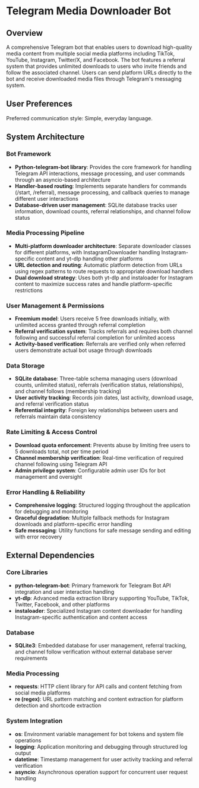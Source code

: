 # Telegram Media Downloader Bot

## Overview

A comprehensive Telegram bot that enables users to download high-quality media content from multiple social media platforms including TikTok, YouTube, Instagram, Twitter/X, and Facebook. The bot features a referral system that provides unlimited downloads to users who invite friends and follow the associated channel. Users can send platform URLs directly to the bot and receive downloaded media files through Telegram's messaging system.

## User Preferences

Preferred communication style: Simple, everyday language.

## System Architecture

### Bot Framework
- **Python-telegram-bot library**: Provides the core framework for handling Telegram API interactions, message processing, and user commands through an asyncio-based architecture
- **Handler-based routing**: Implements separate handlers for commands (/start, /referral), message processing, and callback queries to manage different user interactions
- **Database-driven user management**: SQLite database tracks user information, download counts, referral relationships, and channel follow status

### Media Processing Pipeline
- **Multi-platform downloader architecture**: Separate downloader classes for different platforms, with InstagramDownloader handling Instagram-specific content and yt-dlp handling other platforms
- **URL detection and routing**: Automatic platform detection from URLs using regex patterns to route requests to appropriate download handlers
- **Dual download strategy**: Uses both yt-dlp and instaloader for Instagram content to maximize success rates and handle platform-specific restrictions

### User Management & Permissions
- **Freemium model**: Users receive 5 free downloads initially, with unlimited access granted through referral completion
- **Referral verification system**: Tracks referrals and requires both channel following and successful referral completion for unlimited access
- **Activity-based verification**: Referrals are verified only when referred users demonstrate actual bot usage through downloads

### Data Storage
- **SQLite database**: Three-table schema managing users (download counts, unlimited status), referrals (verification status, relationships), and channel follows (membership tracking)
- **User activity tracking**: Records join dates, last activity, download usage, and referral verification status
- **Referential integrity**: Foreign key relationships between users and referrals maintain data consistency

### Rate Limiting & Access Control
- **Download quota enforcement**: Prevents abuse by limiting free users to 5 downloads total, not per time period
- **Channel membership verification**: Real-time verification of required channel following using Telegram API
- **Admin privilege system**: Configurable admin user IDs for bot management and oversight

### Error Handling & Reliability
- **Comprehensive logging**: Structured logging throughout the application for debugging and monitoring
- **Graceful degradation**: Multiple fallback methods for Instagram downloads and platform-specific error handling
- **Safe messaging**: Utility functions for safe message sending and editing with error recovery

## External Dependencies

### Core Libraries
- **python-telegram-bot**: Primary framework for Telegram Bot API integration and user interaction handling
- **yt-dlp**: Advanced media extraction library supporting YouTube, TikTok, Twitter, Facebook, and other platforms
- **instaloader**: Specialized Instagram content downloader for handling Instagram-specific authentication and content access

### Database
- **SQLite3**: Embedded database for user management, referral tracking, and channel follow verification without external database server requirements

### Media Processing
- **requests**: HTTP client library for API calls and content fetching from social media platforms
- **re (regex)**: URL pattern matching and content extraction for platform detection and shortcode extraction

### System Integration
- **os**: Environment variable management for bot tokens and system file operations
- **logging**: Application monitoring and debugging through structured log output
- **datetime**: Timestamp management for user activity tracking and referral verification
- **asyncio**: Asynchronous operation support for concurrent user request handling